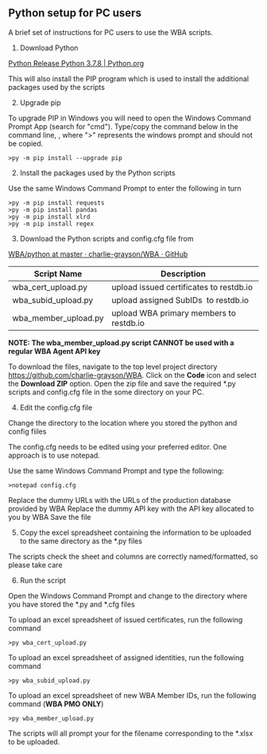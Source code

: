 ## Python setup for PC users

A brief set of instructions for PC users to use the WBA scripts.

1. Download Python

[Python Release Python 3.7.8 \| Python.org](https://www.python.org/downloads/release/python-378/)

This will also install the PIP program which is used to install the additional packages used by the scripts

2. Upgrade pip

To upgrade PIP in Windows you will need to open the Windows Command Prompt App (search for "cmd"). Type/copy the command below in the command line, , where ">" represents the windows prompt and should not be copied.

```
>py -m pip install --upgrade pip
```

2. Install the packages used by the Python scripts

Use the same Windows Command Prompt to enter the following in turn

```
>py -m pip install requests
>py -m pip install pandas
>py -m pip install xlrd
>py -m pip install regex
```

3. Download the Python scripts and config.cfg file from

[WBA/python at master · charlie-grayson/WBA · GitHub](https://github.com/charlie-grayson/WBA/tree/master/python)

Script Name | Description
------------ | -------------
wba_cert_upload.py | upload issued certificates to restdb.io
wba_subid_upload.py | upload assigned SubIDs  to restdb.io
wba_member_upload.py | upload WBA primary members to restdb.io

**NOTE: The wba_member_upload.py script CANNOT be used with a regular WBA Agent API key**

To download the files, navigate to the top level project directory https://github.com/charlie-grayson/WBA. Click on the **Code** icon and select the **Download ZIP** option. Open the zip file and save the required \*.py scripts and config.cfg file in the some directory on your PC.

4. Edit the config.cfg file

Change the directory to the location where you stored the python and config fiiles

The config.cfg needs to be edited using your preferred editor. One approach is to use notepad.

Use the same Windows Command Prompt and type the following:

```
>notepad config.cfg
```

Replace the dummy URLs with the URLs of the production database provided by WBA
Replace the dummy API key with the API key allocated to you by WBA
Save the file

5. Copy the excel spreadsheet containing the information to be uploaded to the same directory as the *.py files
 
The scripts check the sheet and columns are correctly named/formatted, so please take care 

6. Run the script

Open the Windows Command Prompt and change to the directory where you have stored the *.py and *.cfg files

To upload an excel spreadsheet of issued certificates, run the following command

```
>py wba_cert_upload.py
```

To upload an excel spreadsheet of assigned identities, run the following command

```
>py wba_subid_upload.py
```

To upload an excel spreadsheet of new WBA Member IDs, run the following command (**WBA PMO ONLY**)

```
>py wba_member_upload.py
```

The scripts will all prompt your for the filename corresponding to the *.xlsx to be uploaded.
